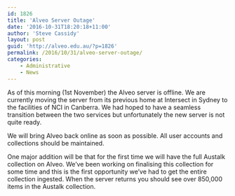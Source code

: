 ```yaml
---
id: 1826
title: 'Alveo Server Outage'
date: '2016-10-31T18:20:18+11:00'
author: 'Steve Cassidy'
layout: post
guid: 'http://alveo.edu.au/?p=1826'
permalink: /2016/10/31/alveo-server-outage/
categories:
    - Administrative
    - News
---
```


As of this morning (1st November) the Alveo server is offline. We are currently moving the server from its previous home at Intersect in Sydney to the facilities of NCI in Canberra. We had hoped to have a seamless transition between the two services but unfortunately the new server is not quite ready.

We will bring Alveo back online as soon as possible. All user accounts and collections should be maintained.

One major addition will be that for the first time we will have the full Austalk collection on Alveo. We’ve been working on finalising this collection for some time and this is the first opportunity we’ve had to get the entire collection ingested. When the server returns you should see over 850,000 items in the Austalk collection.